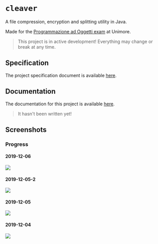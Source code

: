 # `cleaver`

A file compression, encryption and splitting utility in Java.

Made for the [Programmazione ad Oggetti exam](http://didattica.agentgroup.unimore.it/wiki/index.php/Programmazione_ad_Oggetti#Modalit.C3.A0_di_Sviluppo_del_Progetto_Java) at Unimore.

> This project is in active development! Everything may change or break at any time.

## Specification

The project specification document is available [here](http://didattica.agentgroup.unimore.it/wiki/images/4/48/Tesina1920.pdf).

## Documentation

The documentation for this project is available [here](https://gh.steffo.eu/cleaver).

> It hasn't been written yet!

## Screenshots

### Progress

#### 2019-12-06

![](https://i.imgur.com/TBPgZ4D.png)

#### 2019-12-05-2

![](https://i.imgur.com/Anrol7S.png)

#### 2019-12-05

![](https://i.imgur.com/sLG43Kc.png)

#### 2019-12-04

![](https://i.imgur.com/HnD7k3B.png)